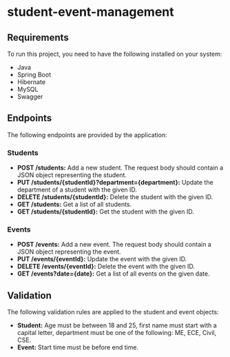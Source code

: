 # student-event-management
## Requirements
To run this project, you need to have the following installed on your system:
- Java
- Spring Boot
- Hibernate
- MySQL
- Swagger

## Endpoints
The following endpoints are provided by the application:
### Students
- **POST /students:** Add a new student. The request body should contain a JSON object representing the student.
- **PUT /students/{studentId}?department={department}:** Update the department of a student with the given ID.
- **DELETE /students/{studentId}:** Delete the student with the given ID.
- **GET /students:** Get a list of all students.
- **GET /students/{studentId}:** Get the student with the given ID.

### Events
- **POST /events:** Add a new event. The request body should contain a JSON object representing the event.
- **PUT /events/{eventId}:** Update the event with the given ID.
- **DELETE /events/{eventId}:** Delete the event with the given ID.
- **GET /events?date={date}:** Get a list of all events on the given date.

## Validation
The following validation rules are applied to the student and event objects:
- **Student:** Age must be between 18 and 25, first name must start with a capital letter, department must be one of the following: ME, ECE, Civil, CSE.
- **Event:** Start time must be before end time.
